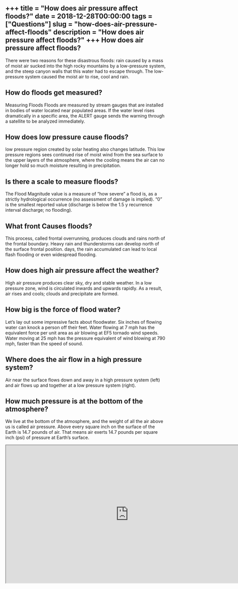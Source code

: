 +++
title = "How does air pressure affect floods?"
date = 2018-12-28T00:00:00
tags = ["Questions"]
slug = "how-does-air-pressure-affect-floods"
description = "How does air pressure affect floods?"
+++
How does air pressure affect floods?
------------------------------------

There were two reasons for these disastrous floods: rain caused by a mass of moist air sucked into the high rocky mountains by a low-pressure system, and the steep canyon walls that this water had to escape through. The low-pressure system caused the moist air to rise, cool and rain.

How do floods get measured?
---------------------------

Measuring Floods Floods are measured by stream gauges that are installed in bodies of water located near populated areas. If the water level rises dramatically in a specific area, the ALERT gauge sends the warning through a satellite to be analyzed immediately.

How does low pressure cause floods?
-----------------------------------

low pressure region created by solar heating also changes latitude. This low pressure regions sees continued rise of moist wind from the sea surface to the upper layers of the atmosphere, where the cooling means the air can no longer hold so much moisture resulting in precipitation.

Is there a scale to measure floods?
-----------------------------------

The Flood Magnitude value is a measure of “how severe” a flood is, as a strictly hydrological occurrence (no assessment of damage is implied). “0” is the smallest reported value (discharge is below the 1.5 y recurrence interval discharge; no flooding).

What front Causes floods?
-------------------------

This process, called frontal overrunning, produces clouds and rains north of the frontal boundary. Heavy rain and thunderstorms can develop north of the surface frontal position. days, the rain accumulated can lead to local flash flooding or even widespread flooding.

How does high air pressure affect the weather?
----------------------------------------------

High air pressure produces clear sky, dry and stable weather. In a low pressure zone, wind is circulated inwards and upwards rapidly. As a result, air rises and cools; clouds and precipitate are formed.

How big is the force of flood water?
------------------------------------

Let’s lay out some impressive facts about floodwater. Six inches of flowing water can knock a person off their feet. Water flowing at 7 mph has the equivalent force per unit area as air blowing at EF5 tornado wind speeds. Water moving at 25 mph has the pressure equivalent of wind blowing at 790 mph, faster than the speed of sound.

Where does the air flow in a high pressure system?
--------------------------------------------------

Air near the surface flows down and away in a high pressure system (left) and air flows up and together at a low pressure system (right).

How much pressure is at the bottom of the atmosphere?
-----------------------------------------------------

We live at the bottom of the atmosphere, and the weight of all the air above us is called air pressure. Above every square inch on the surface of the Earth is 14.7 pounds of air. That means air exerts 14.7 pounds per square inch (psi) of pressure at Earth’s surface.

<iframe allow="accelerometer; autoplay; clipboard-write; encrypted-media; gyroscope; picture-in-picture" allowfullscreen="" class="__youtube_prefs__  epyt-is-override  no-lazyload" data-no-lazy="1" data-origheight="433" data-origwidth="770" data-skipgform_ajax_framebjll="" height="433" id="_ytid_82982" loading="lazy" src="https://www.youtube.com/embed/DquXO2FEl0Q?enablejsapi=1&autoplay=0&cc_load_policy=0&cc_lang_pref=&iv_load_policy=1&loop=0&modestbranding=0&rel=1&fs=1&playsinline=0&autohide=2&theme=dark&color=red&controls=1&" title="YouTube player" width="770"></iframe>
